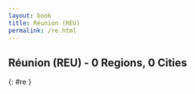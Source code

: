 ```yaml
---
layout: book
title: Réunion (REU)
permalink: /re.html
---
```


## Réunion (REU) - 0 Regions, 0 Cities
{: #re }






 
